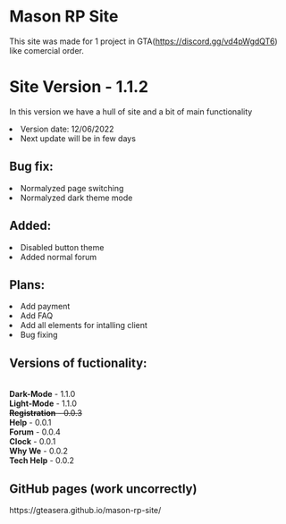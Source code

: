 # Mason RP Site
This site was made for 1 project in GTA(https://discord.gg/vd4pWgdQT6) like comercial order.
<h1><b>Site Version</b> - 1.1.2</h1>
<p> In this version we have a hull of site and a bit of main functionality
 
  <li> Version date: 12/06/2022 </li>
  <li> Next update will be in few days</li>
  
<h2><b> Bug fix: </b></h2>
  <li> Normalyzed page switching </li>
  <li> Normalyzed dark theme mode </li>
<h2><b> Added: </b></h2>
  <li> Disabled button theme </li>
  <li> Added normal forum</li>
<h2><b> Plans: </b></h2>
  <li> Add payment</li>
  <li> Add FAQ</li>
  <li> Add all elements for intalling client</li>
  <li> Bug fixing</li>

  
<h2><b> Versions of fuctionality: </b></h2>
<br><b>Dark-Mode</b> - 1.1.0 <br>
<b>Light-Mode</b> - 1.1.0 <br>
<s><b>Registration</b> - 0.0.3</s> <br>
<b>Help</b> - 0.0.1 <br>
<b>Forum</b> - 0.0.4 <br>
<b>Clock</b> - 0.0.1 <br>
<b>Why We</b> - 0.0.2 <br>
<b>Tech Help</b> - 0.0.2 <br>

<h2>GitHub pages (work uncorrectly)</h2>
https://gteasera.github.io/mason-rp-site/
